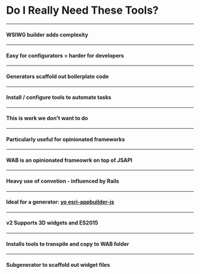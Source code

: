 <!-- .slide: data-background="reveal.js/img/bg-4.png" -->
# Do I Really Need These Tools?

---

<!-- .slide: data-background="img/wab-builder.png" -->
#### WSIWG builder adds complexity

---

<!-- .slide: data-background="img/problem-7658225516_00cf277f83_z.jpg" -->
#### Easy for configurators = harder for developers 

---

<!-- .slide: data-background="img/scaffold-2520054449_b8d243d857_z.jpg" -->
#### Generators scaffold out boilerplate code

---

<!-- .slide: data-background="img/scaffold-2520054449_b8d243d857_z.jpg" -->
#### Install / configure tools to automate tasks

---

<!-- .slide: data-background="img/scaffold-2520054449_b8d243d857_z.jpg" -->
#### This is work we don't want to do

---

<!-- .slide: data-background="img/emberjs-logo.png" data-background-size="500px" data-background-color="#fff" -->
#### Particularly useful for opinionated frameworks

---

<!-- .slide: data-background="img/wab-exploded.png" data-background-size="800px" data-background-color="#fff" -->
#### WAB is an opinionated frameowrk on top of JSAPI

---

<!-- .slide: data-background="img/wab-widget-conventions.png" -->
#### Heavy use of convetion - influenced by Rails

---

<!-- .slide: data-background="img/wab-generator-sceenshot.png" data-background-size="634px" data-background-color="#000" -->
#### Ideal for a generator: [yo esri-appbuilder-js](https://www.npmjs.com/package/generator-esri-appbuilder-js)

---

<!-- .slide: data-background="img/wab-generator-sceenshot.png" data-background-size="634px" data-background-color="#000" -->
#### v2 Supports 3D widgets and ES2015

---

<!-- .slide: data-background="img/wab-generator-sceenshot.png" data-background-size="634px" data-background-color="#000" -->
#### Installs tools to transpile and copy to WAB folder

---

<!-- .slide: data-background="img/wab-generator-sceenshot.png" data-background-size="634px" data-background-color="#000" -->
#### Subgenerator to scaffold out widget files
